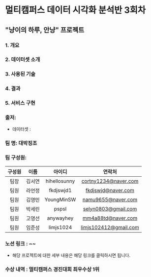 # 멀티캠퍼스 데이터 시각화 분석반 3회차

## "냥이의 하루, 안냥" 프로젝트 


### 1. 개요

### 2. 데이터셋 소개

### 3. 사용된 기술


### 4. 결과


### 5. 서비스 구현

### 출저: 
- 데이터셋 :



### 팀 명: 대박징조
### 팀 구성원:

|구성원|이름|아이디|연락처|
|:-----:|:-----:|:-----:|:-----:|
|팀장|김서연|hihellosunny|cortny1234@naver.com|
|팀원|라언정|fkdjswjd1|fkdjswjd@naver.com|
|팀원|김영민|YoungMinSW|namu9655@naver.com|
|팀원|박세린|pspsl|selyn0803@gmail.com|
|팀원|고영선|anywayhey|mm4a88td@naver.com|
|팀원|임준성|limjs1024 |limjs102412@gmail.com|

### 노션 링크 : ~~
- 해당 프로젝트에 대한 세부 내용은 해당 링크를 클릭하시면 됩니다.

### 수상 내역 : 멀티캠퍼스 경진대회 최우수상 1위 



